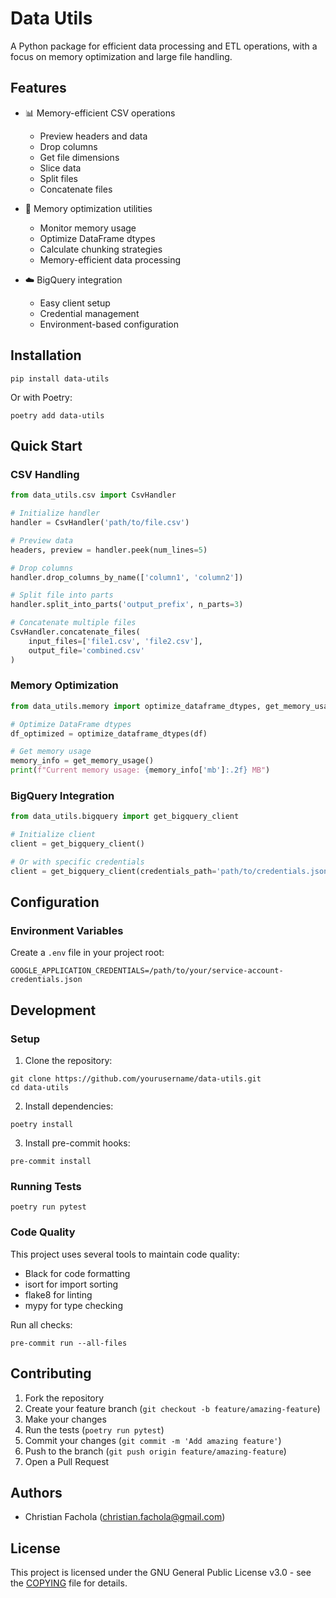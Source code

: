 # Data Utils

A Python package for efficient data processing and ETL operations, with a focus on memory optimization and large file handling.

## Features

- 📊 Memory-efficient CSV operations
  - Preview headers and data
  - Drop columns
  - Get file dimensions
  - Slice data
  - Split files
  - Concatenate files

- 🧮 Memory optimization utilities
  - Monitor memory usage
  - Optimize DataFrame dtypes
  - Calculate chunking strategies
  - Memory-efficient data processing

- ☁️ BigQuery integration
  - Easy client setup
  - Credential management
  - Environment-based configuration

## Installation

```
pip install data-utils
```

Or with Poetry:
```
poetry add data-utils
```

## Quick Start

### CSV Handling

```python
from data_utils.csv import CsvHandler

# Initialize handler
handler = CsvHandler('path/to/file.csv')

# Preview data
headers, preview = handler.peek(num_lines=5)

# Drop columns
handler.drop_columns_by_name(['column1', 'column2'])

# Split file into parts
handler.split_into_parts('output_prefix', n_parts=3)

# Concatenate multiple files
CsvHandler.concatenate_files(
    input_files=['file1.csv', 'file2.csv'],
    output_file='combined.csv'
)
```

### Memory Optimization

```python
from data_utils.memory import optimize_dataframe_dtypes, get_memory_usage

# Optimize DataFrame dtypes
df_optimized = optimize_dataframe_dtypes(df)

# Get memory usage
memory_info = get_memory_usage()
print(f"Current memory usage: {memory_info['mb']:.2f} MB")
```

### BigQuery Integration

```python
from data_utils.bigquery import get_bigquery_client

# Initialize client
client = get_bigquery_client()

# Or with specific credentials
client = get_bigquery_client(credentials_path='path/to/credentials.json')
```

## Configuration

### Environment Variables

Create a `.env` file in your project root:

```
GOOGLE_APPLICATION_CREDENTIALS=/path/to/your/service-account-credentials.json
```

## Development

### Setup

1. Clone the repository:
```
git clone https://github.com/yourusername/data-utils.git
cd data-utils
```

2. Install dependencies:
```
poetry install
```

3. Install pre-commit hooks:
```
pre-commit install
```

### Running Tests

```
poetry run pytest
```

### Code Quality

This project uses several tools to maintain code quality:

- Black for code formatting
- isort for import sorting
- flake8 for linting
- mypy for type checking

Run all checks:
```
pre-commit run --all-files
```

## Contributing

1. Fork the repository
2. Create your feature branch (`git checkout -b feature/amazing-feature`)
3. Make your changes
4. Run the tests (`poetry run pytest`)
5. Commit your changes (`git commit -m 'Add amazing feature'`)
6. Push to the branch (`git push origin feature/amazing-feature`)
7. Open a Pull Request

## Authors

- Christian Fachola (christian.fachola@gmail.com)

## License
This project is licensed under the GNU General Public License v3.0 - see the [COPYING](COPYING) file for details.
